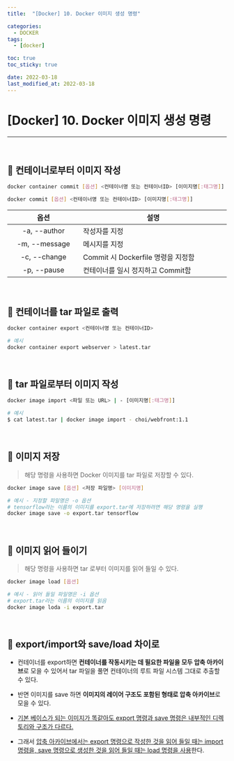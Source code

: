 ```yaml
---
title:  "[Docker] 10. Docker 이미지 생성 명령" 

categories:
  - DOCKER
tags:
  - [docker]

toc: true
toc_sticky: true

date: 2022-03-18
last_modified_at: 2022-03-18
---
```

# [Docker] 10. Docker 이미지 생성 명령
---

<style>
table {
    font-size: 12pt;
}
table th:first-of-type {
    width: 5%;
}
table th:nth-of-type(2) {
    width: 15%;
}
table th:nth-of-type(3) {
    width: 50%;
}
table th:nth-of-type(4) {
    width: 30%;
}
</style>

<br>

## 📜 컨테이너로부터 이미지 작성

```bash
docker container commit [옵션] <컨테이너명 또는 컨테이너ID> [이미지명[:태그명]]

docker commit [옵션] <컨테이너명 또는 컨테이너ID> [이미지명[:태그명]]
```

|옵션|설명|
|:---:|---|
|-a, --author|작성자를 지정|
|-m, --message|메시지를 지정|
|-c, --change|Commit 시 Dockerfile 명령을 지정함|
|-p, --pause|컨테이너를 일시 정지하고 Commit함|

<br>

## 📜 컨테이너를 tar 파일로 출력

```bash
docker container export <컨테이너명 또는 컨테이너ID>

# 예시
docker container export webserver > latest.tar
```

<br>

## 📜 tar 파일로부터 이미지 작성

```bash
docker image import <파일 또는 URL> | - [이미지명[:태그명]]

# 예시
$ cat latest.tar | docker image import - choi/webfront:1.1
```

<br>

## 📜 이미지 저장

> 해당 명령을 사용하면 Docker 이미지를 tar 파일로 저장할 수 있다.

```bash
docker image save [옵션] <저장 파일명> [이미지명]

# 예시 - 지정할 파일명은 -o 옵션
# tensorflow라는 이름의 이미지를 export.tar에 저장하려면 해당 명령을 실행
docker image save -o export.tar tensorflow
```

<br>

## 📜 이미지 읽어 들이기

> 해당 명령을 사용하면 tar 로부터 이미지를 읽어 들일 수 있다.

```bash
docker image load [옵션]

# 예시 - 읽어 들일 파일명은 -i 옵션
# export.tar라는 이름의 이미지를 읽음
docker image loda -i export.tar 
```

<br>

## 🔔 export/import와 save/load 차이로

- 컨테이너를 export하면 **컨테이너를 작동시키는 데 필요한 파일을 모두 압축 아카이브**로 모을 수 있어서 tar 파일을 풀면 컨테이너의 루트 파일 시스템 그대로 추출할 수 있다.

- 반면 이미지를 save 하면 **이미지의 레이어 구조도 포함된  형태로 압축 아카이브**로 모을 수 있다.

- <u>기본 베이스가 되는 이미지가 똑같아도 export 명령과 save 명령은 내부적인 디렉토리와 구조가 다르다.</u>

- 그래서 <u>압축 아카이브에서는 export 명령으로 작성한 것을 읽어 들일 때는 import 명령을, save 명령으로 생성한 것을 읽어 들일 때는 load 명령을 사용</u>한다.

<br>